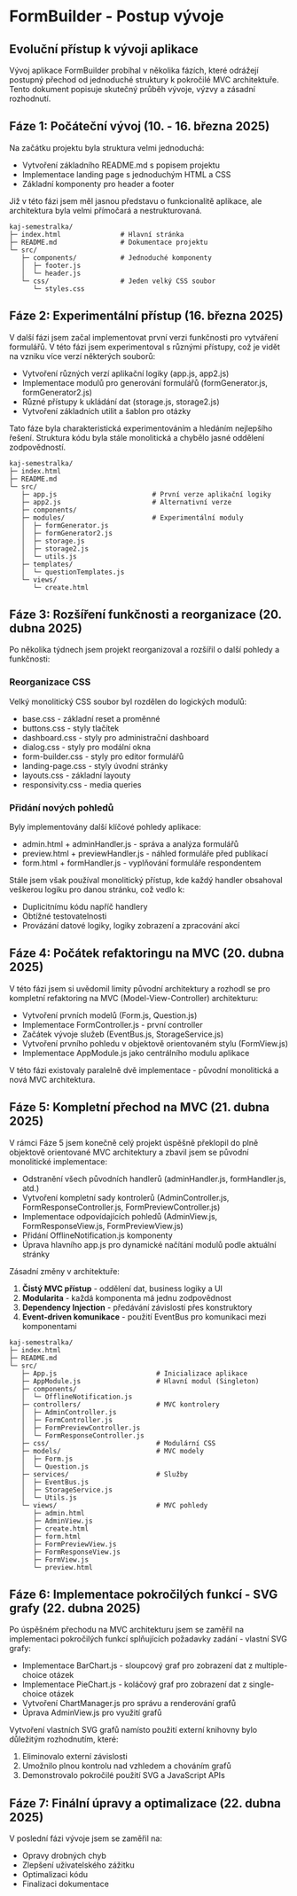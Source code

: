 # FormBuilder - Postup vývoje

## Evoluční přístup k vývoji aplikace

Vývoj aplikace FormBuilder probíhal v několika fázích, které odrážejí postupný přechod od jednoduché struktury k pokročilé MVC architektuře. Tento dokument popisuje skutečný průběh vývoje, výzvy a zásadní rozhodnutí.

## Fáze 1: Počáteční vývoj (10. - 16. března 2025)

Na začátku projektu byla struktura velmi jednoduchá:

- Vytvoření základního README.md s popisem projektu
- Implementace landing page s jednoduchým HTML a CSS
- Základní komponenty pro header a footer

Již v této fázi jsem měl jasnou představu o funkcionalitě aplikace, ale architektura byla velmi přímočará a nestrukturovaná.

```
kaj-semestralka/
├─ index.html               # Hlavní stránka
├─ README.md                # Dokumentace projektu
└─ src/
   ├─ components/           # Jednoduché komponenty
   │  ├─ footer.js
   │  └─ header.js
   └─ css/                  # Jeden velký CSS soubor
      └─ styles.css
```

## Fáze 2: Experimentální přístup (16. března 2025)

V další fázi jsem začal implementovat první verzi funkčnosti pro vytváření formulářů. V této fázi jsem experimentoval s různými přístupy, což je vidět na vzniku více verzí některých souborů:

- Vytvoření různých verzí aplikační logiky (app.js, app2.js)
- Implementace modulů pro generování formulářů (formGenerator.js, formGenerator2.js)
- Různé přístupy k ukládání dat (storage.js, storage2.js)
- Vytvoření základních utilit a šablon pro otázky

Tato fáze byla charakteristická experimentováním a hledáním nejlepšího řešení. Struktura kódu byla stále monolitická a chybělo jasné oddělení zodpovědností.

```
kaj-semestralka/
├─ index.html
├─ README.md
└─ src/
   ├─ app.js                        # První verze aplikační logiky
   ├─ app2.js                       # Alternativní verze
   ├─ components/
   ├─ modules/                      # Experimentální moduly
   │  ├─ formGenerator.js
   │  ├─ formGenerator2.js
   │  ├─ storage.js
   │  ├─ storage2.js
   │  └─ utils.js
   ├─ templates/
   │  └─ questionTemplates.js
   └─ views/
      └─ create.html
```

## Fáze 3: Rozšíření funkčnosti a reorganizace (20. dubna 2025)

Po několika týdnech jsem projekt reorganizoval a rozšířil o další pohledy a funkčnosti:

### Reorganizace CSS
Velký monolitický CSS soubor byl rozdělen do logických modulů:
- base.css - základní reset a proměnné
- buttons.css - styly tlačítek
- dashboard.css - styly pro administrační dashboard
- dialog.css - styly pro modální okna
- form-builder.css - styly pro editor formulářů
- landing-page.css - styly úvodní stránky
- layouts.css - základní layouty
- responsivity.css - media queries

### Přidání nových pohledů
Byly implementovány další klíčové pohledy aplikace:
- admin.html + adminHandler.js - správa a analýza formulářů
- preview.html + previewHandler.js - náhled formuláře před publikací
- form.html + formHandler.js - vyplňování formuláře respondentem

Stále jsem však používal monolitický přístup, kde každý handler obsahoval veškerou logiku pro danou stránku, což vedlo k:
- Duplicitnímu kódu napříč handlery
- Obtížné testovatelnosti
- Provázání datové logiky, logiky zobrazení a zpracování akcí

## Fáze 4: Počátek refaktoringu na MVC (20. dubna 2025)

V této fázi jsem si uvědomil limity původní architektury a rozhodl se pro kompletní refaktoring na MVC (Model-View-Controller) architekturu:

- Vytvoření prvních modelů (Form.js, Question.js)
- Implementace FormController.js - první controller
- Začátek vývoje služeb (EventBus.js, StorageService.js)
- Vytvoření prvního pohledu v objektově orientovaném stylu (FormView.js)
- Implementace AppModule.js jako centrálního modulu aplikace

V této fázi existovaly paralelně dvě implementace - původní monolitická a nová MVC architektura.

## Fáze 5: Kompletní přechod na MVC (21. dubna 2025)

V rámci Fáze 5 jsem konečně celý projekt úspěšně překlopil do plně objektově orientované MVC architektury a zbavil jsem se původní monolitické implementace:

- Odstranění všech původních handlerů (adminHandler.js, formHandler.js, atd.)
- Vytvoření kompletní sady kontrolerů (AdminController.js, FormResponseController.js, FormPreviewController.js)
- Implementace odpovídajících pohledů (AdminView.js, FormResponseView.js, FormPreviewView.js)
- Přidání OfflineNotification.js komponenty
- Úprava hlavního app.js pro dynamické načítání modulů podle aktuální stránky

Zásadní změny v architektuře:
1. **Čistý MVC přístup** - oddělení dat, business logiky a UI
2. **Modularita** - každá komponenta má jednu zodpovědnost
3. **Dependency Injection** - předávání závislostí přes konstruktory
4. **Event-driven komunikace** - použití EventBus pro komunikaci mezi komponentami

```
kaj-semestralka/
├─ index.html
├─ README.md
└─ src/
   ├─ App.js                         # Inicializace aplikace
   ├─ AppModule.js                   # Hlavní modul (Singleton)
   ├─ components/
   │  └─ OfflineNotification.js
   ├─ controllers/                   # MVC kontrolery
   │  ├─ AdminController.js
   │  ├─ FormController.js
   │  ├─ FormPreviewController.js
   │  └─ FormResponseController.js
   ├─ css/                           # Modulární CSS
   ├─ models/                        # MVC modely
   │  ├─ Form.js
   │  └─ Question.js
   ├─ services/                      # Služby
   │  ├─ EventBus.js
   │  ├─ StorageService.js
   │  └─ Utils.js
   └─ views/                         # MVC pohledy
      ├─ admin.html
      ├─ AdminView.js
      ├─ create.html
      ├─ form.html
      ├─ FormPreviewView.js
      ├─ FormResponseView.js
      ├─ FormView.js
      └─ preview.html
```

## Fáze 6: Implementace pokročilých funkcí - SVG grafy (22. dubna 2025)

Po úspěšném přechodu na MVC architekturu jsem se zaměřil na implementaci pokročilých funkcí splňujících požadavky zadání - vlastní SVG grafy:

- Implementace BarChart.js - sloupcový graf pro zobrazení dat z multiple-choice otázek
- Implementace PieChart.js - koláčový graf pro zobrazení dat z single-choice otázek
- Vytvoření ChartManager.js pro správu a renderování grafů
- Úprava AdminView.js pro využití grafů

Vytvoření vlastních SVG grafů namísto použití externí knihovny bylo důležitým rozhodnutím, které:
1. Eliminovalo externí závislosti
2. Umožnilo plnou kontrolu nad vzhledem a chováním grafů
3. Demonstrovalo pokročilé použití SVG a JavaScript APIs

## Fáze 7: Finální úpravy a optimalizace (22. dubna 2025)

V poslední fázi vývoje jsem se zaměřil na:
- Opravy drobných chyb
- Zlepšení uživatelského zážitku
- Optimalizaci kódu
- Finalizaci dokumentace
